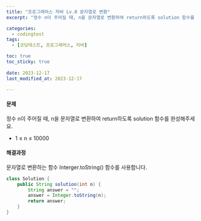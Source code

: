 ```yaml
---
title: "프로그래머스 자바 Lv.0 문자열로 변환"
excerpt: "정수 n이 주어질 때, n을 문자열로 변환하여 return하도록 solution 함수를 완성해주세요."

categories:
  - codingtest
tags:
  - [코딩테스트, 프로그래머스, 자바]

toc: true
toc_sticky: true
 
date: 2023-12-17
last_modified_at: 2023-12-17

---
```


#### 문제
정수 n이 주어질 때, n을 문자열로 변환하여 return하도록 solution 함수를 완성해주세요.

- 1 ≤ n ≤ 10000

#### 해결과정
문자열로 변환하는 함수 Interger.toString() 함수를 사용합니다.

```java
class Solution {
    public String solution(int n) {
        String answer = "";
        answer = Integer.toString(n);
        return answer;
    }
}
```